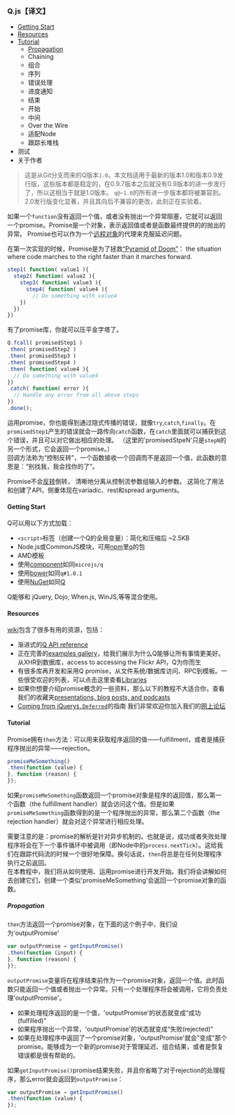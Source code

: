 ### Q.js【译文】

* [Getting Start](#getting-start)
* [Resources](#resources)
* [Tutorial](#tutorial)
  * [Propagation](#propagation)
  * Chaining
  * 组合
  * 序列
  * 错误处理
  * 进度通知
  * 结束
  * 开始
  * 中间
  * Over the Wire
  * 适配Node
  * 跟踪长堆栈
*  测试
* 关于作者



> 这是从Git分支而来的Q版本`1.0`。本文档适用于最新的版本1.0和版本0.9发行版，这些版本都是稳定的，在0.9.7版本之后就没有0.9版本的进一步发行了，所以这相当于就是1.0版本。
> `q@~1.0`的所有进一步版本都将被兼容到。2.0发行版变化显著，并且其向后不兼容的更改，此刻正在实验着。 <br>

如果一个`function`没有返回一个值，或者没有抛出一个异常阻塞，它就可以返回一个promise。Promise是一个对象，表示返回值或者是函数最终提供的的抛出的异常。
Promise也可以作为一个[远程对象](https://github.com/kriskowal/q-connection)的代理来克服延迟问题。  <br>

在第一次实现的时候，Promise是为了拯救[“Pyramid of Doom”](http://calculist.org/blog/2011/12/14/why-coroutines-wont-work-on-the-web/)： the situation where code marches to the right faster
than it marches forward.  <br>
```javascript
step1( function( value1 ){
  step2( function( value2 ){
    step3( function( value3 ){
      step4( function( value4 ){ 
        // Do something with value4
    })
  })
})
```
有了promise库，你就可以压平金字塔了。
```javascript
Q.fcall( promisedStep1 )
.then( promisedStep2 )
.then( promisedStep3 )
.then( promisedStep4 )
.then( function( value4 ){
  // Do something with value4
})
.catch( function( error ){
  // Handle any error from all above steps
})
.done();
```
运用promise，你也能得到通过隐式传播的错误，就像`try`,`catch`,`finally`。在`promisedStep1`产生的错误就会一路传向`catch`函数，在`catch`里面就可以捕获到这个错误，并且可以对它做出相应的处理。
（这里的'promisedStpeN'只是`stepN`的另一个形式，它会返回一个promise。） <br>
回调方法称为“控制反转”，一个函数接收一个回调而不是返回一个值，此函数的意思是：“别找我，我会找你的了”。 <br>

Promise不会[反转](http://www.slideshare.net/domenicdenicola/callbacks-promises-and-coroutines-oh-my-the-evolution-of-asynchronicity-in-javascript)倒转，
清晰地分离从控制流参数组输入的参数。
这简化了用法和创建了API，侧重体现在variadic、rest和spread arguments。  

#### Getting Start
Q可以用以下方式加载：
* `<script>`标签（创建一个Q的全局变量）：简化和压缩后 ~2.5KB 
* Node.js或CommonJS模块，可用[npm](https://www.npmjs.com/)里[q](https://www.npmjs.com/package/q)的包
* AMD模板
* 使用[component](https://github.com/componentjs/component)如同`microjs/q`
* 使用[bower](https://bower.io/)如同`q#1.0.1`
* 使用[NuGet](http://www.nuget.org/)如同[Q](https://www.nuget.org/packages/q)

Q能够和 jQuery, Dojo, When.js, WinJS,等等混合使用。



#### Resources
[wiki](https://github.com/kriskowal/q/wiki)包含了很多有用的资源，包括：
* 渐进式的[Q API reference](https://github.com/kriskowal/q/wiki/API-Reference)
* 正在完善的[examples gallery](https://github.com/kriskowal/q/wiki/Examples-Gallery)，给我们展示为什么Q能够让所有事情更美好。从XHR到数据库，access to accessing the Flickr API，Q为你而生
* 有很多库再开发和采用Q promise，从文件系统/数据库访问、RPC到模板。一些很受欢迎的列表，可以点击这里查看[Libraries](https://github.com/kriskowal/q/wiki/Libraries)
* 如果你想要介绍promise概念的一些资料，那么以下的教程不大适合你，查看我们的收藏夹[presentations, blog posts, and podcasts](https://github.com/kriskowal/q/wiki/General-Promise-Resources)
* [Coming from jQuery`$.Deferred`](https://github.com/kriskowal/q/wiki/Coming-from-jQuery)的指南
我们非常欢迎你加入我们的[网上论坛](https://groups.google.com/forum/#!forum/q-continuum)


#### Tutorial
Promise拥有`then`方法：可以用来获取程序返回的值——fulfillment，或者是捕获程序抛出的异常——rejection。   
```javascript
promiseMeSomething()
.then(function (value) {
}, function (reason) {
});
```
如果`promiseMeSomething`函数返回一个promise对象是程序的返回值，那么第一个函数（the fulfillment handler）就会访问这个值。但是如果`promiseMeSomething`函数得到的是一个程序抛出的异常，那么第二个函数（the rejection handler）就会对这个异常进行相应处理。 <br>

需要注意的是：promise的解析是针对异步机制的。也就是说，成功或者失败处理程序将会在下一个事件循环中被调用（即Node中的`process.nextTick`）。这给我们在跟踪代码流的时候一个很好地保障。换句话说，`then`将总是在任何处理程序执行之前返回。   <br>
在本教程中，我们将从如何使用、运用promise进行开发开始。我们将会讲解如何去创建它们，创建一个类似'promiseMeSomething'会返回一个promise对象的函数。

##### Propagation
`then`方法返回一个promise对象，在下面的这个例子中，我们设为'outputPromise' 
```javascript
var outputPromise = getInputPromise()
.then(function (input) {
}, function (reason) {
});
```
`outputPromise`变量将在程序结束前作为一个promise对象，返回一个值。此时函数只能返回一个值或者抛出一个异常。只有一个处理程序将会被调用，它将负责处理'outputPromise'。   
* 如果处理程序返回的是一个值，'outputPromise'的状态就变成“成功(fulfilled)”
* 如果程序抛出一个异常，'outputPromise'的状态就变成“失败(rejected)”
* 如果在处理程序中返回了一个promise对象，'outputPromise'就会"变成"那个promise。能够成为一个新的promise对于管理延迟、组合结果，或者是恢复错误都是很有帮助的。 <br>

如果`getInputPromise()`promise结果失败，并且你省略了对于rejection的处理程序，那么error就会返回到`outputPromise`：
```javascript
var outputPromise = getInputPromise()
.then(function (value) {
});
```
 
